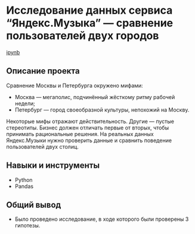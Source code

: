 # Исследование данных сервиса “Яндекс.Музыка” — сравнение пользователей двух городов

[ipynb](https://github.com/MSH77/Portfolio/blob/main/01%20Project%20/%D0%90%D0%BD%D0%B0%D0%BB%D0%B8%D0%B7%20%D0%B4%D0%B0%D0%BD%D0%BD%D1%8B%D1%85%20%D0%AF%D0%BD%D0%B4%D0%B5%D0%BA%D1%81.%D0%9C%D1%83%D0%B7%D1%8B%D0%BA%D0%B8.ipynb)

## Описание проекта

Сравнение Москвы и Петербурга окружено мифами:
- Москва — мегаполис, подчинённый жёсткому ритму рабочей недели;
- Петербург — город своеобразной культуры, непохожий на Москву.

Некоторые мифы отражают действительность. Другие — пустые стереотипы. Бизнес должен отличать первые от вторых, чтобы принимать рациональные решения. На реальных данных Яндекс.Музыки нужно проверить данные и сравнить поведение пользователей двух столиц.

## Навыки и инструменты

- Python
- Pandas

## Общий вывод

- Было проведено исследование, в ходе которого были проверены 3 гипотезы.


